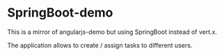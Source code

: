 # SpringBoot-demo
This is a mirror of angularjs-demo but using SpringBoot instead of vert.x.

The application allows to create / assign tasks to different users.